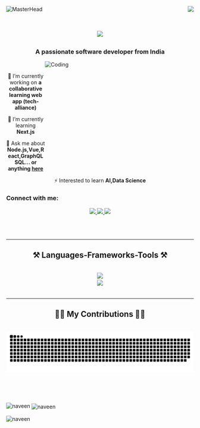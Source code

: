 ![MasterHead](https://user-images.githubusercontent.com/74038190/240304579-c288471c-be67-4fbb-af44-1c63ee9ed280.png)
<img align="right" src="https://visitor-badge.laobi.icu/badge?page_id=salesp07.salesp07" />

<h1 align="center">
    <img src="https://readme-typing-svg.herokuapp.com/?font=Righteous&size=35&center=true&vCenter=true&width=500&height=70&duration=4000&lines=Hi+There!+👋;+I'm+Naveen+Kumar+Chitturi!;" />
</h1>

<h3 align="center">A passionate software developer from India</h3>


<img align="right" alt="Coding" width="400"  height="300" src="https://user-images.githubusercontent.com/74038190/212750672-2f3f2b50-c84f-4ed8-a60a-849ae69ff9df.gif">
<br/>


<div align="center">
 
 🔭 I’m currently working on **a collaborative learning web app (tech-alliance)**
 
 🌱 I’m currently learning **Next.js**

 💬 Ask me about **Node.js,Vue,React,GraphQL SQL... or anything [here](https://github.com/Naveen963/Naveen963/issues)**

 ⚡ Interested to learn **AI,Data Science**
 
 </div>
 
<div align="center"> 
    <h3 align="left">Connect with me:</h3>
  <a href="mailto:naveenkumar200101@gmail.com" target="_blank">
    <img src="https://img.shields.io/badge/Gmail-333333?style=for-the-badge&logo=gmail&logoColor=red" />
  </a>
  <a href="https://www.linkedin.com/in/naveen-kumar-79700a194/" target="_blank">
    <img src="https://img.shields.io/badge/LinkedIn-0077B5?style=for-the-badge&logo=linkedin&logoColor=white" target="_blank" />
  </a>
  <a href="https://naveen-kumar-chitturi.netlify.app/" target="_blank">
     <img src="https://img.shields.io/badge/Portfolio-FF5722?style=for-the-badge&logo=todoist&logoColor=white" target="_blank" /> <!-- sqlite, safari, google-chrome are other good icon options -->
  </a>
</div>
<br/>
<br/>
<br/>
 <hr/>
 
<h2 align="center">⚒️ Languages-Frameworks-Tools ⚒️</h2>
<br/>
<div align="center">
    <img src="https://skillicons.dev/icons?i=react,vue,graphql,bootstrap,mui,html,css,github,tailwind,git" /><br>
    <img src="https://skillicons.dev/icons?i=nodejs,python,javascript,cpp,typescript,express,nextjs,mysql" /><br>
</div>

<br/>
<hr/>

<div align="center">
  <h2>👨‍💻 My Contributions 👨‍💻</h2>
  <br>
  <img alt="snake eating my contributions" src="https://raw.githubusercontent.com/salesp07/salesp07/output/github-contribution-grid-snake.svg" />
  
  <br/><br/><br/>
</div>
<p><img align="left" src="https://github-readme-stats.vercel.app/api/top-langs?username=Naveen963&show_icons=true&locale=en&layout=compact" alt="naveen" /></p>

<p>&nbsp;<img align="center" src="https://github-readme-stats.vercel.app/api?username=Naveen963&show_icons=true&locale=en" alt="naveen" /></p>

<p><img align="center" src="https://github-readme-streak-stats.herokuapp.com/?user=Naveen963&" alt="naveen" /></p>

